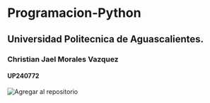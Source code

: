 # Programacion-Python
## Universidad Politecnica de Aguascalientes.
### Christian Jael Morales Vazquez
#### UP240772

![Agregar al repositorio](Luna/Navideña.jpg)
